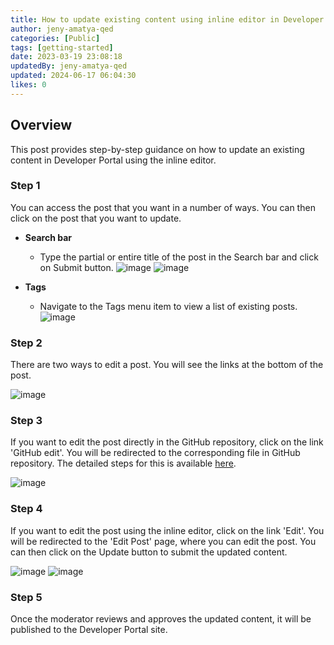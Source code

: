 ```yaml
---
title: How to update existing content using inline editor in Developer Portal
author: jeny-amatya-qed
categories: [Public]
tags: [getting-started]
date: 2023-03-19 23:08:18 
updatedBy: jeny-amatya-qed
updated: 2024-06-17 06:04:30 
likes: 0
---
```


## Overview
This post provides step-by-step guidance on how to update an existing content in Developer Portal using the inline editor. 

### Step 1
You can access the post that you want in a number of ways. You can then click on the post that you want to update.
* **Search bar**
    * Type the partial or entire title of the post in the Search bar and click on Submit button.
![image](https://sadevportal3.blob.core.windows.net/root/post/edit-post-step-1-1.png)
        ![image](https://sadevportal3.blob.core.windows.net/root/post/add-post-step-5-2-dark.png)

* **Tags**
    * Navigate to the Tags menu item to view a list of existing posts.
    ![image](https://sadevportal3.blob.core.windows.net/root/post/edit-post-step-1-3.png)

### Step 2
There are two ways to edit a post. You will see the links at the bottom of the post.

![image](https://sadevportal3.blob.core.windows.net/root/post/edit-post-step-2.png)

### Step 3
If you want to edit the post directly in the GitHub repository, click on the link 'GitHub edit'. You will be redirected to the corresponding file in GitHub repository. The detailed steps for this is available [here](https://developer.qed.qld.gov.au/getting-started/How-to-edit-a-post-using-GitHub-repository/).

![image](https://sadevportal3.blob.core.windows.net/root/post/edit-post-step-3.png)

### Step 4
If you want to edit the post using the inline editor, click on the link 'Edit'. You will be redirected to the 'Edit Post' page, where you can edit the post. You can then click on the Update button to submit the updated content.

![image](https://sadevportal3.blob.core.windows.net/root/post/edit-post-step-4-1.png)
![image](https://sadevportal3.blob.core.windows.net/root/post/edit-post-step-4-2.png)

### Step 5 
Once the moderator reviews and approves the updated content, it will be published to the Developer Portal site.